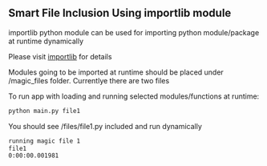 ## Smart File Inclusion Using importlib module

importlib python module  can be  used for importing python module/package at runtime dynamically

Please visit [importlib](https://docs.python.org/3/library/importlib.html#importlib.import_module) for details

Modules going to be imported at runtime should be placed under /magic_files folder. Currentlye there are two files 

To run app with loading and running selected modules/functions at runtime:

```sh
python main.py file1
```

You should see /files/file1.py included and run dynamically

```sh
running magic file 1 
file1
0:00:00.001981
```
